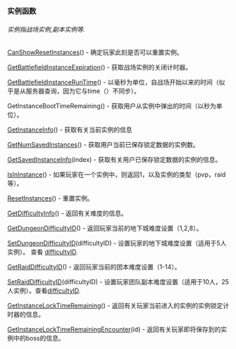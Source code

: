 ### 实例函数

###### 实例指战场实例,副本实例等.

[CanShowResetInstances](https://wow.gamepedia.com/API_CanShowResetInstances)\(\) - 确定玩家此刻是否可以重置实例。

[GetBattlefieldInstanceExpiration](https://wow.gamepedia.com/API_GetBattlefieldInstanceExpiration)\(\) - 获取战场实例的关闭计时器。

[GetBattlefieldInstanceRunTime](https://wow.gamepedia.com/API_GetBattlefieldInstanceRunTime)\(\) - 以毫秒为单位，自战场开始以来的时间（似乎是从服务器查询，因为它与time（）不同步）。

GetInstanceBootTimeRemaining\(\) - 获取用户从实例中弹出的时间（以秒为单位）。

[GetInstanceInfo](https://wow.gamepedia.com/API_GetInstanceInfo)\(\) - 获取有关当前实例的信息

[GetNumSavedInstances](https://wow.gamepedia.com/API_GetNumSavedInstances)\(\) - 获取用户当前已保存锁定数据的实例数。

[GetSavedInstanceInfo](https://wow.gamepedia.com/API_GetSavedInstanceInfo)\(index\) - 获取有关用户已保存锁定数据的实例的信息。

[IsInInstance](https://wow.gamepedia.com/API_IsInInstance)\(\) - 如果玩家在一个实例中，则返回1，以及实例的类型（pvp，raid等）。

[ResetInstances](https://wow.gamepedia.com/API_ResetInstances)\(\) - 重置实例。

[GetDifficultyInfo](https://wow.gamepedia.com/API_GetDifficultyInfo)\(\) - 返回有关难度的信息。

[GetDungeonDifficultyID](https://wow.gamepedia.com/API_GetDungeonDifficultyID)\(\) - 返回玩家当前的地下城难度设置（1,2,8）。

[SetDungeonDifficultyID](https://wow.gamepedia.com/API_SetDungeonDifficultyID)\(difficultyID\) - 设置玩家的地下城难度设置（适用于5人实例）。 查看 [difficultyID](https://wow.gamepedia.com/DifficultyID).

[GetRaidDifficultyID](https://wow.gamepedia.com/API_GetRaidDifficultyID)\(\) - 返回玩家当前的团本难度设置（1-14）。

[SetRaidDifficultyID](https://wow.gamepedia.com/API_SetRaidDifficultyID)\(difficultyID\) - 设置玩家团队副本难度设置（适用于10人，25人实例）。查看[difficultyID](https://wow.gamepedia.com/DifficultyID).

[GetInstanceLockTimeRemaining](https://wow.gamepedia.com/API_GetInstanceLockTimeRemaining)\(\) - 返回有关玩家当前进入的实例的实例锁定计时器的信息。

[GetInstanceLockTimeRemainingEncounter](https://wow.gamepedia.com/API_GetInstanceLockTimeRemainingEncounter)\(id\) - 返回有关玩家即将保存到的实例中的boss的信息。

